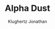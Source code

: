 ---
title: "Alpha Dust"
github: https://github.com/klugjo/hexo-theme-alpha-dust
demo: http://www.codeblocq.com/assets/projects/hexo-theme-alpha-dust/                       
author: Klughertz Jonathan
ssg:
  - Hexo
---